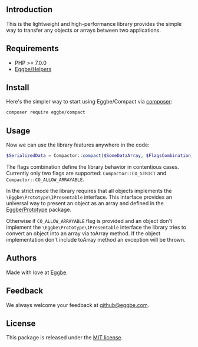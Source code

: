## Introduction
This is the lightweight and high-performance library provides the simple way 
to transfer any objects or arrays between two applications.        


## Requirements
* PHP >= 7.0.0
* [Eggbe/Helpers](https://github.com/eggbe/helpers)


## Install
Here's the simpler way to start using Eggbe/Compact via [composer](http://getcomposer.org):

```bash
composer require eggbe/compact
```

## Usage
Now we can use the library features anywhere in the code:

```php
$SerializedData = Compactor::compact($SomeDataArray, $FlagsCombination);
```

The flags combination define the library behavior in contentious cases. 
Currently only two flags are supported: ```Compactor::CO_STRICT``` and ```Compactor::CO_ALLOW_ARRAYABLE```.   

In the strict mode the library requires that all objects implements the ```\Eggbe\Prototype\IPresentable``` interface. 
This interface provides an universal way to present an object as an array and defined in the [Eggbe/Prototype](https://github.com/eggbe/prototype) package.

Otherwise if ```CO_ALLOW_ARRAYABLE``` flag is provided  and an object don't implement the ```\Eggbe\Prototype\IPresentable``` interface 
the library tries to convert an object into an array via toArray method. If the object implementation don't include toArray method 
an exception will be thrown.


## Authors
Made with love at [Eggbe](http://eggbe.com).

## Feedback 
We always welcome your feedback at [github@eggbe.com](mailto:github@eggbe.com).


## License
This package is released under the [MIT license](https://github.com/eggbe/client-bridge/blob/master/LICENSE).
